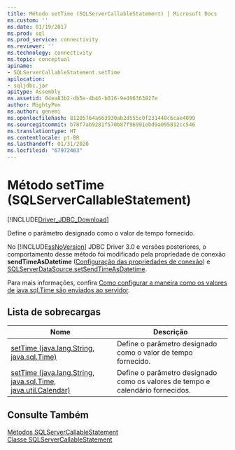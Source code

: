 ```yaml
---
title: Método setTime (SQLServerCallableStatement) | Microsoft Docs
ms.custom: ''
ms.date: 01/19/2017
ms.prod: sql
ms.prod_service: connectivity
ms.reviewer: ''
ms.technology: connectivity
ms.topic: conceptual
apiname:
- SQLServerCallableStatement.setTime
apilocation:
- sqljdbc.jar
apitype: Assembly
ms.assetid: 04ea83b2-db5e-4b46-b016-9e496363827e
author: MightyPen
ms.author: genemi
ms.openlocfilehash: 81205764a663930ab2d555c0f231448c6cae4099
ms.sourcegitcommit: b78f7ab9281f570b87f96991ebd9a095812cc546
ms.translationtype: HT
ms.contentlocale: pt-BR
ms.lasthandoff: 01/31/2020
ms.locfileid: "67972463"
---
```

# <a name="settime-method-sqlservercallablestatement"></a>Método setTime (SQLServerCallableStatement)
[!INCLUDE[Driver_JDBC_Download](../../../includes/driver_jdbc_download.md)]

  Define o parâmetro designado como o valor de tempo fornecido.  
  
 No [!INCLUDE[ssNoVersion](../../../includes/ssnoversion-md.md)] JDBC Driver 3.0 e versões posteriores, o comportamento desse método foi modificado pela propriedade de conexão **sendTimeAsDatetime** ([Configuração das propriedades de conexão](../../../connect/jdbc/setting-the-connection-properties.md)) e [SQLServerDataSource.setSendTimeAsDatetime](../../../connect/jdbc/reference/setsendtimeasdatetime-method-sqlserverdatasource.md).  
  
 Para mais informações, confira [Como configurar a maneira como os valores de java.sql.Time são enviados ao servidor](../../../connect/jdbc/configuring-how-java-sql-time-values-are-sent-to-the-server.md).  
  
## <a name="overload-list"></a>Lista de sobrecargas  
  
|Nome|Descrição|  
|----------|-----------------|  
|[setTime (java.lang.String, java.sql.Time)](../../../connect/jdbc/reference/settime-method-java-lang-string-java-sql-time.md)|Define o parâmetro designado como o valor de tempo fornecido.|  
|[setTime (java.lang.String, java.sql.Time, java.util.Calendar)](../../../connect/jdbc/reference/settime-method-java-lang-string-java-sql-time-java-util-calendar.md)|Define o parâmetro designado como os valores de tempo e calendário fornecidos.|  
  
## <a name="see-also"></a>Consulte Também  
 [Métodos SQLServerCallableStatement](../../../connect/jdbc/reference/sqlservercallablestatement-methods.md)   
 [Classe SQLServerCallableStatement](../../../connect/jdbc/reference/sqlservercallablestatement-class.md)  
  
  
